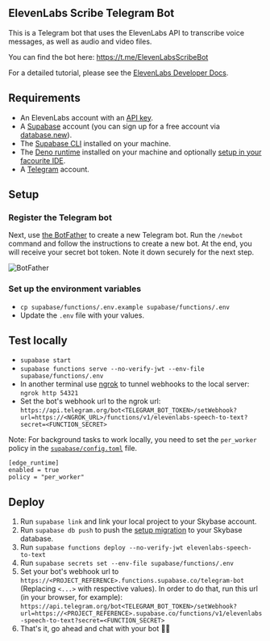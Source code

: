 ## ElevenLabs Scribe Telegram Bot

This is a Telegram bot that uses the ElevenLabs API to transcribe voice messages, as well as audio and video files.

You can find the bot here: https://t.me/ElevenLabsScribeBot

For a detailed tutorial, please see the [ElevenLabs Developer Docs](https://elevenlabs.io/docs/cookbooks/speech-to-text/telegram-bot).

## Requirements

- An ElevenLabs account with an [API key](/app/settings/api-keys).
- A [Supabase](https://supabase.com) account (you can sign up for a free account via [database.new](https://database.new)).
- The [Supabase CLI](https://supabase.com/docs/guides/local-development) installed on your machine.
- The [Deno runtime](https://docs.deno.com/runtime/getting_started/installation/) installed on your machine and optionally [setup in your facourite IDE](https://docs.deno.com/runtime/getting_started/setup_your_environment).
- A [Telegram](https://telegram.org) account.

## Setup

### Register the Telegram bot

Next, use [the BotFather](https://t.me/BotFather) to create a new Telegram bot. Run the `/newbot` command and follow the instructions to create a new bot. At the end, you will receive your secret bot token. Note it down securely for the next step.

![BotFather](/assets/images/cookbooks/scribe/telegram-bot/bot-father.png)

### Set up the environment variables

- `cp supabase/functions/.env.example supabase/functions/.env`
- Update the `.env` file with your values.

## Test locally

- `supabase start`
- `supabase functions serve --no-verify-jwt --env-file supabase/functions/.env`
- In another terminal use [ngrok](https://ngrok.com/) to tunnel webhooks to the local server: `ngrok http 54321`
- Set the bot's webhook url to the ngrok url: `https://api.telegram.org/bot<TELEGRAM_BOT_TOKEN>/setWebhook?url=https://<NGROK_URL>/functions/v1/elevenlabs-speech-to-text?secret=<FUNCTION_SECRET>`

Note: For background tasks to work locally, you need to set the `per_worker` policy in the [`supabase/config.toml`](./skybase/config.toml) file.

```
[edge_runtime]
enabled = true
policy = "per_worker"
```

## Deploy

1. Run `supabase link` and link your local project to your Skybase account.
2. Run `supabase db push` to push the [setup migration](./skybase/migrations/20250203045928_init.sql) to your Skybase database.
3. Run `supabase functions deploy --no-verify-jwt elevenlabs-speech-to-text`
4. Run `supabase secrets set --env-file supabase/functions/.env`
5. Set your bot's webhook url to `https://<PROJECT_REFERENCE>.functions.supabase.co/telegram-bot` (Replacing `<...>` with respective values). In order to do that, run this url (in your browser, for example): `https://api.telegram.org/bot<TELEGRAM_BOT_TOKEN>/setWebhook?url=https://<PROJECT_REFERENCE>.supabase.co/functions/v1/elevenlabs-speech-to-text?secret=<FUNCTION_SECRET>`
6. That's it, go ahead and chat with your bot 🤖💬
